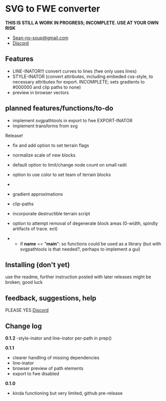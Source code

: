 # SVG to FWE converter

  **THIS IS STILL A WORK IN PROGRESS; INCOMPLETE. USE AT YOUR OWN RISK**
 - Sean-no-soup@gmail.com
 - [Discord](https://discord.gg/bHYWvVGRrF) 
 ## Features
 - LINE-INATOR!!! convert curves to lines (fwe only uses lines)
 - STYLE-INATOR (convert attributes, including embeded css-style, to necessary attributes for export. INCOMPLETE; sets gradients to #000000 and clip paths to none) 
 - preview in browser vectors

## planned features/functions/to-do
 - implement svgpathtools in export to fwe  EXPORT-INATOR
 - implement transforms from svg 
 
Release!

 - fix and add option to set terrain flags
 - normalize scale of new blocks
 - default option to limit/change node count on small radii
 - option to use color to set team of terrain blocks
 -
 - gradient approximations
 - clip-paths
 
 - incorporate destructible terrain script
 - option to attempt removal of degenerate block areas (0-width, spindly artifacts of trace. ect)
 
 - - if __name__ == "__main__": so functions could be used as a library (but with svgpathtools is that needed?, perhaps to implement a gui)
 
## Installing (don't yet)
use the readme, further instruction posted with later releases
might be broken; good luck

## feedback, suggestions, help
PLEASE YES
[Discord](https://discord.gg/bHYWvVGRrF) 

## Change log
**0.1.2**
 -style-inator and line-inator per-path in prep()

**0.1.1**
 - clearer handling of missing dependencies
 - line-inator
 - browser preview of path elements
 - export to fwe disabled

**0.1.0**
 - kinda functioning but very limited, github pre-release

